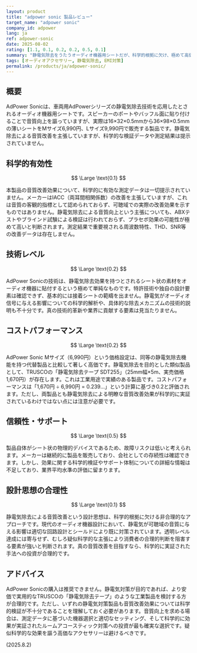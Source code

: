 ```yaml
---
layout: product
title: "adpower sonic 製品レビュー"
target_name: "adpower sonic"
company_id: adpower
lang: ja
ref: adpower-sonic
date: 2025-08-02
rating: [1.1, 0.1, 0.2, 0.2, 0.5, 0.1]
summary: "静電気除去をうたうオーディオ機器用シートだが、科学的根拠に欠け、極めて高価な疑似科学製品"
tags: [オーディオアクセサリー, 静電気除去, EMI対策]
permalink: /products/ja/adpower-sonic/
---
```


## 概要

AdPower Sonicは、車両用AdPowerシリーズの静電気除去技術を応用したとされるオーディオ機器用シートです。スピーカーのポートやバッフル面に貼り付けることで音質向上を謳っていますが、実際は16×32×0.5mmから36×98×0.5mmの薄いシートをMサイズ6,990円、Lサイズ9,990円で販売する製品です。静電気除去による音質改善を主張していますが、科学的な検証データや測定結果は提示されていません。

## 科学的有効性

$$ \Large \text{0.1} $$

本製品の音質改善効果について、科学的に有効な測定データは一切提示されていません。メーカーはIACC（両耳間相関係数）の改善を主張していますが、これは音質の客観的指標として認められておらず、可聴域での実際の改善効果を示すものではありません。静電気除去による音質向上という主張についても、ABXテストやブラインド試験による検証は行われておらず、プラセボ効果の可能性が極めて高いと判断されます。測定結果で重要視される周波数特性、THD、SNR等の改善データは存在しません。

## 技術レベル

$$ \Large \text{0.2} $$

AdPower Sonicの技術は、静電気除去効果を持つとされるシート状の素材をオーディオ機器に貼付するという極めて単純なものです。特許技術や独自の設計要素は確認できず、基本的には接着シートの範疇を出ません。静電気がオーディオ信号に与える影響についての科学的解析や、具体的な除去メカニズムの技術的説明も不十分です。真の技術的革新や業界に貢献する要素は見当たりません。

## コストパフォーマンス

$$ \Large \text{0.2} $$

AdPower Sonic Mサイズ（6,990円）という価格設定は、同等の静電気除去機能を持つ代替製品と比較して著しく高価です。静電気除去を目的とした類似製品として、TRUSCOの「静電気除去テープ SDT255」（25mm幅×5m、実売価格1,670円）が存在します。これは工業用途で実績のある製品です。コストパフォーマンスは「1,670円 ÷ 6,990円 = 0.239...」という計算に基づき0.2と評価されます。ただし、両製品とも静電気除去による明瞭な音質改善効果が科学的に実証されているわけではない点には注意が必要です。

## 信頼性・サポート

$$ \Large \text{0.5} $$

製品自体がシート状の物理的デバイスであるため、故障リスクは低いと考えられます。メーカーは継続的に製品を販売しており、会社としての存続性は確認できます。しかし、効果に関する科学的検証やサポート体制についての詳細な情報は不足しており、業界平均水準の評価に留まります。

## 設計思想の合理性

$$ \Large \text{0.1} $$

静電気除去による音質改善という設計思想は、科学的根拠に欠ける非合理的なアプローチです。現代のオーディオ機器設計において、静電気が可聴域の音質に与える影響は適切な回路設計とシールドにより既に対策されています。透明レベル達成には寄与せず、むしろ疑似科学的な主張により消費者の合理的判断を阻害する要素が強いと判断されます。真の音質改善を目指すなら、科学的に実証された手法への投資が合理的です。

## アドバイス

AdPower Sonicの購入は推奨できません。静電気対策が目的であれば、より安価で実用的なTRUSCOの「静電気除去テープ」のような工業製品を検討する方が合理的です。ただし、いずれの静電気対策製品も音質改善効果については科学的検証が不十分であることを理解しておく必要があります。音質向上を求める場合は、測定データに基づいた機器選択と適切なセッティング、そして科学的に効果が実証されたルームアコースティック対策への投資が最も確実な選択です。疑似科学的な効果を謳う高価なアクセサリーは避けるべきです。

(2025.8.2)
